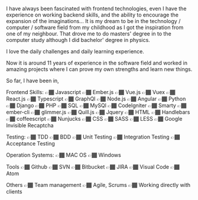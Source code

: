    I have always been fascinated with frontend technologies,  even I have the experience on working backend skills, and the ability to encourage the expansion of the imaginations...
   It is my dream to be in the technology / computer / software field from my childhood as I got the inspiration from one of my neighbour. That drove me to do masters' degree in to the computer study although I did bachelor' degree in physics.

   I love the daily challenges and daily learning experience.   

   Now it is around 11 years of experience in the software field and worked in amazing projects where I can prove my own strengths and learn new things.

So far, I have been in,

Frontend Skills: 
 👉🏾 Javascript
 👉🏾  Ember.js
 👉🏾  Vue.js
 👉🏾  Vuex
 👉🏾  React.js
 👉🏾  Typescript
 👉🏾  GraphQl
 👉🏾 Node.js
 👉🏾  Angular
 👉🏾  Python
 👉🏾  Django
 👉🏾  PHP
 👉🏾  SQL
 👉🏾  MySQl
 👉🏾  CodeIgniter
 👉🏾  Smarty
 👉🏾  ember-cli
 👉🏾  glimmer.js
👉🏾   Quill.js
👉🏾  Jquery
👉🏾  HTML
👉🏾  Handlebars
👉🏾  coffeescript
👉🏾  Nunjucks
👉🏾  CSS
👉🏾  SASS
👉🏾  LESS
👉🏾  Google Invisible Recaptcha

Testing:
👉🏾	TDD
👉🏾	BDD
👉🏾	Unit Testing
👉🏾	Integration Testing
👉🏾	Acceptance Testing

Operation Systems:
👉🏾	MAC OS
👉🏾	Windows

Tools
👉🏾	Github
👉🏾	SVN
👉🏾	Bitbucket
👉🏾	JIRA
👉🏾	Visual Code
👉🏾	Atom

Others
👉🏾	Team management
👉🏾	Agile, Scrums
👉🏾	Working directly with clients

